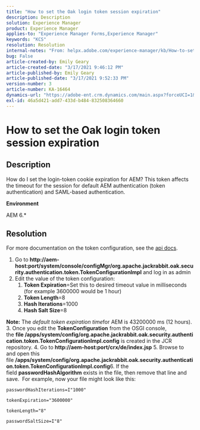 ```yaml
---
title: "How to set the Oak login token session expiration"
description: Description
solution: Experience Manager
product: Experience Manager
applies-to: "Experience Manager Forms,Experience Manager"
keywords: "KCS"
resolution: Resolution
internal-notes: "From: helpx.adobe.com/experience-manager/kb/How-to-set-token-session-expiration-AEM.html"
bug: False
article-created-by: Emily Geary
article-created-date: "3/17/2021 9:46:12 PM"
article-published-by: Emily Geary
article-published-date: "3/17/2021 9:52:33 PM"
version-number: 3
article-number: KA-16464
dynamics-url: "https://adobe-ent.crm.dynamics.com/main.aspx?forceUCI=1&pagetype=entityrecord&etn=knowledgearticle&id=1f76a130-6a87-eb11-a812-000d3a593216"
exl-id: 46a5d421-add7-433d-b484-832508364660
---
```

# How to set the Oak login token session expiration

## Description


How do I set the login-token cookie expiration for AEM? This token affects the timeout for the session for default AEM authentication (token authentication) and SAML-based authentication.

<b>Environment</b>

AEM 6.\*




## Resolution


For more documentation on the token configuration, see the [api docs](https://jackrabbit.apache.org/oak/docs/apidocs/org/apache/jackrabbit/oak/security/authentication/token/TokenConfigurationImpl.html).

1. Go to <b>http://aem-host:port/system/console/configMgr/org.apache.jackrabbit.oak.security.authentication.token.TokenConfigurationImpl</b> and log in as admin
2. Edit the value of the token configuration:
   1. <b>Token Expiration</b>=Set this to desired timeout value in milliseconds (for example 3600000 would be 1 hour)
   2. <b>Token Length</b>=8
   3. <b>Hash Iterations</b>=1000
   4. <b>Hash Salt Size</b>=8

<b>Note:</b> The *default token expiration time*for AEM is 43200000 ms (12 hours).
&#x200B;3. Once you edit the <b>TokenConfiguration</b> from the OSGI console, the <b>file /apps/system/config/org.apache.jackrabbit.oak.security.authentication.token.TokenConfigurationImpl.config</b> is created in the JCR repository.
&#x200B;4. Go to <b>http://aem-host:port/crx/de/index.jsp</b>
&#x200B;5. Browse to and open this file <b>/apps/system/config/org.apache.jackrabbit.oak.security.authentication.token.TokenConfigurationImpl.config</b>
&#x200B;6. If the field <b>passwordHashAlgorithm</b> exists in the file, then remove that line and save.  For example, now your file might look like this:

    passwordHashIterations=I"1000"
    
    tokenExpiration="3600000"
    
    tokenLength="8"
    
    passwordSaltSize=I"8"
    
